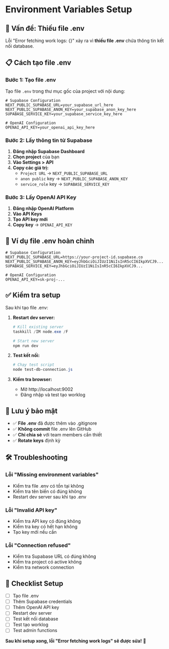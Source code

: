 # Environment Variables Setup

## 🚨 **Vấn đề: Thiếu file .env**

Lỗi "Error fetching work logs: {}" xảy ra vì **thiếu file .env** chứa thông tin kết nối database.

## 📋 **Cách tạo file .env**

### **Bước 1: Tạo file .env**
Tạo file `.env` trong thư mục gốc của project với nội dung:

```env
# Supabase Configuration
NEXT_PUBLIC_SUPABASE_URL=your_supabase_url_here
NEXT_PUBLIC_SUPABASE_ANON_KEY=your_supabase_anon_key_here
SUPABASE_SERVICE_KEY=your_supabase_service_key_here

# OpenAI Configuration
OPENAI_API_KEY=your_openai_api_key_here
```

### **Bước 2: Lấy thông tin từ Supabase**

1. **Đăng nhập Supabase Dashboard**
2. **Chọn project** của bạn
3. **Vào Settings > API**
4. **Copy các giá trị:**
   - `Project URL` → `NEXT_PUBLIC_SUPABASE_URL`
   - `anon public` key → `NEXT_PUBLIC_SUPABASE_ANON_KEY`
   - `service_role` key → `SUPABASE_SERVICE_KEY`

### **Bước 3: Lấy OpenAI API Key**

1. **Đăng nhập OpenAI Platform**
2. **Vào API Keys**
3. **Tạo API key mới**
4. **Copy key** → `OPENAI_API_KEY`

## 🔧 **Ví dụ file .env hoàn chỉnh**

```env
# Supabase Configuration
NEXT_PUBLIC_SUPABASE_URL=https://your-project-id.supabase.co
NEXT_PUBLIC_SUPABASE_ANON_KEY=eyJhbGciOiJIUzI1NiIsInR5cCI6IkpXVCJ9...
SUPABASE_SERVICE_KEY=eyJhbGciOiJIUzI1NiIsInR5cCI6IkpXVCJ9...

# OpenAI Configuration
OPENAI_API_KEY=sk-proj-...
```

## ✅ **Kiểm tra setup**

Sau khi tạo file .env:

1. **Restart dev server:**
   ```powershell
   # Kill existing server
   taskkill /IM node.exe /F
   
   # Start new server
   npm run dev
   ```

2. **Test kết nối:**
   ```powershell
   # Chạy test script
   node test-db-connection.js
   ```

3. **Kiểm tra browser:**
   - Mở http://localhost:9002
   - Đăng nhập và test tạo worklog

## 🚨 **Lưu ý bảo mật**

- ✅ **File .env** đã được thêm vào .gitignore
- ✅ **Không commit** file .env lên GitHub
- ✅ **Chỉ chia sẻ** với team members cần thiết
- ✅ **Rotate keys** định kỳ

## 🛠️ **Troubleshooting**

### **Lỗi "Missing environment variables"**
- Kiểm tra file .env có tồn tại không
- Kiểm tra tên biến có đúng không
- Restart dev server sau khi tạo .env

### **Lỗi "Invalid API key"**
- Kiểm tra API key có đúng không
- Kiểm tra key có hết hạn không
- Tạo key mới nếu cần

### **Lỗi "Connection refused"**
- Kiểm tra Supabase URL có đúng không
- Kiểm tra project có active không
- Kiểm tra network connection

## 📝 **Checklist Setup**

- [ ] Tạo file .env
- [ ] Thêm Supabase credentials
- [ ] Thêm OpenAI API key
- [ ] Restart dev server
- [ ] Test kết nối database
- [ ] Test tạo worklog
- [ ] Test admin functions

**Sau khi setup xong, lỗi "Error fetching work logs" sẽ được sửa!** 🎯



